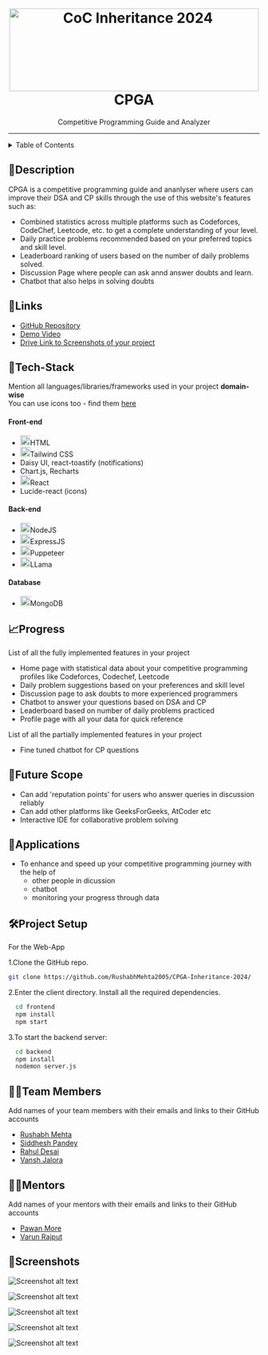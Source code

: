 <h1 align="center">
  <a href="https://github.com/CommunityOfCoders/Inheritance-2024">
    <img src="./Untitled.png" alt="CoC Inheritance 2024" width="500" height="166">
  </a>
  <br>
   CPGA
</h1>

<div align="center">
    Competitive Programming Guide and Analyzer
</div>
<hr>

<details>
<summary>Table of Contents</summary>

- [Description](#description)
- [Links](#links)
- [Tech Stack](#tech-stack)
- [Progress](#progress)
- [Future Scope](#future-scope)
- [Applications](#applications)
- [Project Setup](#project-setup)
- [Usage](#usage)
- [Team Members](#team-members)
- [Mentors](#mentors)
- [Screenshots](#screenshots)

</details>

## 📝Description
<p>CPGA is a competitive programming guide and ananlyser where users can improve their DSA and CP skills through the use of this website's features such as:
  <ul>
  <li>Combined statistics across multiple platforms such as Codeforces, CodeChef, Leetcode, etc. to get a complete understanding of your level.</li>
    <li>Daily practice problems recommended based on your preferred topics and skill level.</li>
    <li>Leaderboard ranking of users based on the number of daily problems solved.</li>
    <li>Discussion Page where people can ask annd answer doubts and learn.</li>
    <li>Chatbot that also helps in solving doubts</li>
  </ul>
</p>


## 🔗Links

- [GitHub Repository](https://github.com/RushabhMehta2005/CPGA-Inheritance-2024/)
- [Demo Video](https://www.youtube.com/watch?v=s6eg3S1Hh3Q)
- [Drive Link to Screenshots of your project](https://drive.google.com/drive/u/1/folders/176fHL_eJ-oFeT9k1P8DHrwd0aishzSx6)

## 🤖Tech-Stack

Mention all languages/libraries/frameworks used in your project **domain-wise**   
You can use icons too - find them [here](https://github.com/get-icon/geticon) 

#### Front-end
- <img src="https://github.com/get-icon/geticon/blob/master/icons/html-5.svg" width=20 height=20>HTML
- <img src="https://github.com/get-icon/geticon/blob/master/icons/tailwindcss-icon.svg" width=20 height=20>Tailwind CSS
- Daisy UI, react-toastify (notifications)
- Chart.js, Recharts
- <img src="https://github.com/get-icon/geticon/blob/master/icons/react.svg" width=20 height=20>React
- Lucide-react (icons)

#### Back-end
- <img src="https://github.com/get-icon/geticon/blob/master/icons/nodejs.svg" width=20 height=20>NodeJS
- <img src="https://github.com/get-icon/geticon/blob/master/icons/express.svg" width=20 height=20>ExpressJS
- <img src="https://github.com/get-icon/geticon/blob/master/icons/puppeteer.svg" width=20 height=20>Puppeteer
- <img src="https://registry.npmmirror.com/@lobehub/icons-static-png/latest/files/dark/ollama.png" width=20 height=20>LLama


#### Database
- <img src="https://github.com/get-icon/geticon/blob/master/icons/mongodb.svg" width=20 height=20>MongoDB

## 📈Progress

List of all the fully implemented features in your project
- Home page with statistical data about your competitive programming profiles like Codeforces, Codechef, Leetcode
- Daily problem suggestions based on your preferences and skill level
- Discussion page to ask doubts to more experienced programmers
- Chatbot to answer your questions based on DSA and CP
- Leaderboard based on number of daily problems practiced
- Profile page with all your data for quick reference

List of all the partially implemented features in your project
- Fine tuned chatbot for CP questions
## 🔮Future Scope
- Can add 'reputation points' for users who answer queries in discussion reliably
- Can add other platforms like GeeksForGeeks, AtCoder etc
- Interactive IDE for collaborative problem solving 

## 💸Applications
- To enhance and speed up your competitive programming journey with the help of
  - other people in dicussion
  - chatbot
  - monitoring your progress through data
## 🛠Project Setup

For the Web-App 

1.Clone the GitHub repo.
```bash
git clone https://github.com/RushabhMehta2005/CPGA-Inheritance-2024/
```
2.Enter the client directory. Install all the required dependencies.
```bash
  cd frontend
  npm install
  npm start
```

3.To start the backend server:
```bash
  cd backend
  npm install
  nodemon server.js
```

## 👨‍💻Team Members

Add names of your team members with their emails and links to their GitHub accounts

- [Rushabh Mehta](https://github.com/RushabhMehta2005/)
- [Siddhesh Pandey](https://github.com/sid-7905/)
- [Rahul Desai](https://github.com/Rahuldesai0/)
- [Vansh Jalora](https://github.com/v1shJ/)

## 👨‍🏫Mentors

Add names of your mentors with their emails and links to their GitHub accounts

- [Pawan More](https://github.com/puwun/)
- [Varun Rajput](https://github.com/varunrr17/)

## 📱Screenshots

![Screenshot alt text](https://github.com/v1shJ/CPGA-Inheritance-2024/blob/main/Screenshots/CPGA_Activity_Chart.jpg)

![Screenshot alt text](https://github.com/v1shJ/CPGA-Inheritance-2024/blob/main/Screenshots/CPGA_DailyProblems.jpg)

![Screenshot alt text](https://github.com/v1shJ/CPGA-Inheritance-2024/blob/main/Screenshots/CPGA_Discussion_Page.jpg)

![Screenshot alt text](https://github.com/v1shJ/CPGA-Inheritance-2024/blob/main/Screenshots/CPGA_Landing_Page.jpg)

![Screenshot alt text](https://github.com/v1shJ/CPGA-Inheritance-2024/blob/main/Screenshots/CPGA_Profile.jpg)

